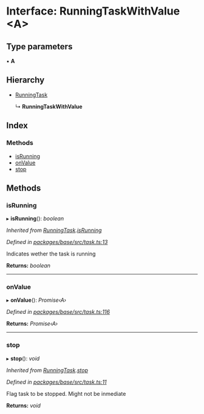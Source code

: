 # Interface: RunningTaskWithValue <**A**>

## Type parameters

▪ **A**

## Hierarchy

* [RunningTask](_base_src_task_.runningtask.md)

  ↳ **RunningTaskWithValue**

## Index

### Methods

* [isRunning](_base_src_task_.runningtaskwithvalue.md#isrunning)
* [onValue](_base_src_task_.runningtaskwithvalue.md#onvalue)
* [stop](_base_src_task_.runningtaskwithvalue.md#stop)

## Methods

###  isRunning

▸ **isRunning**(): *boolean*

*Inherited from [RunningTask](_base_src_task_.runningtask.md).[isRunning](_base_src_task_.runningtask.md#isrunning)*

*Defined in [packages/base/src/task.ts:13](https://github.com/celo-org/celo-monorepo/blob/master/packages/base/src/task.ts#L13)*

Indicates wether the task is running

**Returns:** *boolean*

___

###  onValue

▸ **onValue**(): *Promise‹A›*

*Defined in [packages/base/src/task.ts:116](https://github.com/celo-org/celo-monorepo/blob/master/packages/base/src/task.ts#L116)*

**Returns:** *Promise‹A›*

___

###  stop

▸ **stop**(): *void*

*Inherited from [RunningTask](_base_src_task_.runningtask.md).[stop](_base_src_task_.runningtask.md#stop)*

*Defined in [packages/base/src/task.ts:11](https://github.com/celo-org/celo-monorepo/blob/master/packages/base/src/task.ts#L11)*

Flag task to be stopped. Might not be inmediate

**Returns:** *void*
